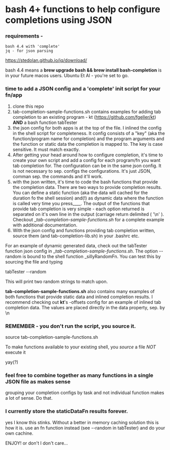 # bash 4+ functions to help configure <TAB> completions using JSON

### requirements -

    bash 4.4 with 'complete' 
    jq - for json parsing

https://stedolan.github.io/jq/download/

bash 4.4 means a __brew upgrade bash && brew install bash-completion__ is in your future macos users. Ubuntu Et Al - you're set to go.

### time to add a JSON config and a 'complete' init script for your fn/app

1. clone this repo
2. tab-completion-sample-functions.sh contains examples for adding tab completion to an existing program - kt (https://github.com/fgeller/kt) __AND__ a bash function tabTester
3. the json config for both apps is at the top of the file. I inlined the config in the shell script for completeness. It config consists of a "key" (aka the function/program name for completion) and the program arguments and the function or static data the completion is mapped to. The key is case sensitive. It must match exactly.
4. After getting your head around how to configure completion, it's time to create your own script and add a config for each program/fn you want tab completion for.  The configuration can be in the same json config. It is not necessary to sep. configs the configurations. It's just JSON, comman sep. the commands and it'll work.
5. with the json written, it's time to code the bash functions that provide the completion data.  There are two ways to provide completion results. You can define a static function (aka the data will cached for the duration fo the shell session) and(!) as dynamic data where the function is called very time you press__<TAB><TAB>__. The output of the functions that provide tab completion is very simple - each option returned is separated on it's own line in the output (carriage return delimited ( '\n' ). Checkout __tab-completion-sample-functions.sh_ for a complete example with additional documentation.
6. With the json config and functions providing tab completion written, source them (and tab-completion-lib.sh) in your .bashrc etc.


For an example of dynamic generated data, check out the tabTester function json config in __tab-completion-sample-functions.sh_. The option --random is bound to the shell function _sillyRandomFn. You can test this by sourcing the file and typing 

  tabTester --random<tab><tab> 
  
This will print two random strings to match upon.

__tab-completion-sample-functions.sh__ also contains many examples of both functions that provide static data and inlined completion results. I recommend checking out __kt__'s -offsets config for an example of inlined tab completion data.  The values are placed directly in the data property, sep. by \n

### REMEMBER - you don't run the script, you source it.

source tab-completion-sample-functions.sh

To make functions available to your existing shell, you _source_ a file _NOT_ execute it

yay(?)

### feel free to combine together as many functions in a single JSON file as makes sense

grouping your completion configs by task and not individual function makes a lot of sense. Do that.

### I currently store the staticDataFn results forever.

yes I know this stinks. Without a better in memory caching solution this is how it is. use an fn function instead (see --random in tabTester) and do your own cachine.


ENJOY! or don't I don't care...
